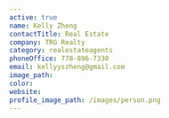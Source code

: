 ```yaml
---
active: true
name: Kelly Zheng
contactTitle: Real Estate
company: TRG Realty
category: realestateagents
phoneOffice: 778-896-7330
email: kellyyszheng@gmail.com
image_path:
color:
website:
profile_image_path: /images/person.png
---
```




